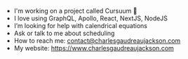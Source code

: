 -  I'm working on a project called Cursuum  📅
-  I love using GraphQL, Apollo, React, NextJS, NodeJS
-  I’m looking for help with calendrical equations
-  Ask or talk to me about scheduling
-  How to reach me: contact@charlesgaudreaujackson.com
-  My website: https://www.charlesgaudreaujackson.com
